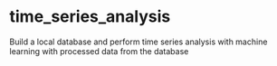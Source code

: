 # time_series_analysis
Build a local database and perform time series analysis with machine learning with processed data from the database
